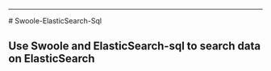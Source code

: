 <hr /># Swoole-ElasticSearch-Sql

## Use Swoole and ElasticSearch-sql to search data on ElasticSearch